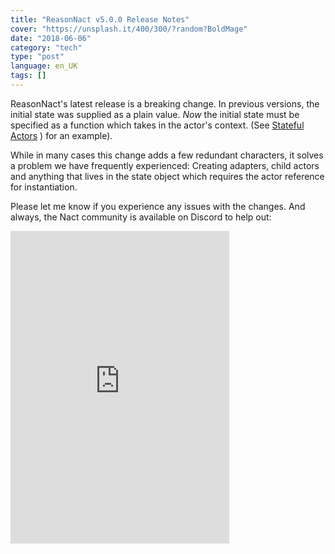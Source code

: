 ```yaml
---
title: "ReasonNact v5.0.0 Release Notes"
cover: "https://unsplash.it/400/300/?random?BoldMage"
date: "2018-06-06"
category: "tech"
type: "post"
language: en_UK
tags: []    
---
```

ReasonNact's latest release is a breaking change. In previous versions, the initial state was supplied as a plain value. *Now* the initial state must be specified as a function which takes in the actor's context. (See [Stateful Actors](/lesson/reasonml/stateful-actors) ) for an example).

While in many cases this change adds a few redundant characters, it solves a problem we have frequently experienced: Creating adapters, child actors and anything that lives in the state object which requires the actor reference for instantiation.

Please let me know if you experience any issues with the changes. And always, the Nact community is available on Discord to help out:

<iframe src='https://discordapp.com/widget?id=392625718682714112&theme=light' width='350' height='500' allowTransparency='true' frameBorder='0' />
